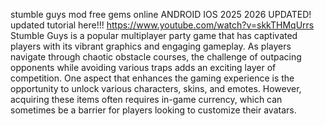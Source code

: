 stumble guys mod free gems online ANDROID IOS 2025 2026 UPDATED!
updated tutorial here!!!
https://www.youtube.com/watch?v=skkTHMqUrrs
Stumble Guys is a popular multiplayer party game that has captivated players with its vibrant graphics and engaging gameplay. As players navigate through chaotic obstacle courses, the challenge of outpacing opponents while avoiding various traps adds an exciting layer of competition. One aspect that enhances the gaming experience is the opportunity to unlock various characters, skins, and emotes. However, acquiring these items often requires in-game currency, which can sometimes be a barrier for players looking to customize their avatars.
